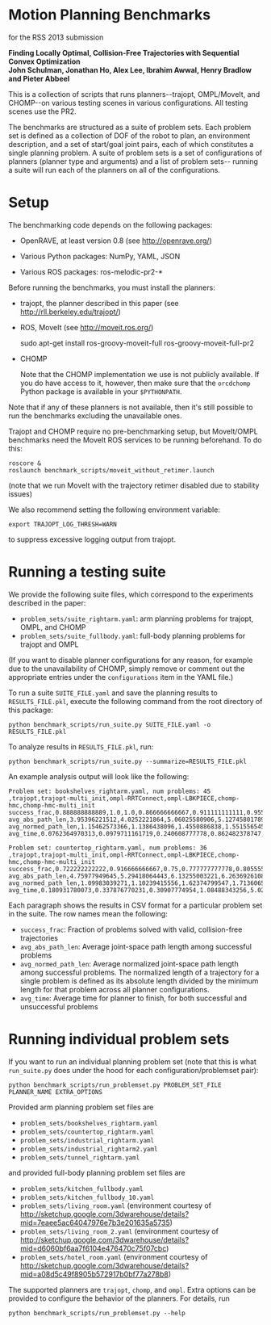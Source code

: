 Motion Planning Benchmarks
==========================
for the RSS 2013 submission

**Finding Locally Optimal, Collision-Free Trajectories with Sequential Convex Optimization  
John Schulman, Jonathan Ho, Alex Lee, Ibrahim Awwal, Henry Bradlow and Pieter Abbeel**

This is a collection of scripts that runs planners--trajopt, OMPL/MoveIt, and CHOMP--on various
testing scenes in various configurations. All testing scenes use the PR2.

The benchmarks are structured as a suite of problem sets. Each problem set is defined as a
collection of DOF of the robot to plan, an environment description, and a set of start/goal
joint pairs, each of which constitutes a single planning problem. A suite of problem sets
is a set of configurations of planners (planner type and arguments) and a list of problem sets--
running a suite will run each of the planners on all of the configurations.

Setup
=====
The benchmarking code depends on the following packages:

- OpenRAVE, at least version 0.8 (see http://openrave.org/)

- Various Python packages: NumPy, YAML, JSON

- Various ROS packages: ros-melodic-pr2-*

Before running the benchmarks, you must install the planners:

- trajopt, the planner described in this paper (see http://rll.berkeley.edu/trajopt/)

- ROS, MoveIt (see http://moveit.ros.org/)

    sudo apt-get install ros-groovy-moveit-full ros-groovy-moveit-full-pr2

- CHOMP

  Note that the CHOMP implementation we use is not publicly available. If you do have access to it,
  however, then make sure that the `orcdchomp` Python package is available in your `$PYTHONPATH`.

Note that if any of these planners is not available, then it's still possible to run
the benchmarks excluding the unavailable ones.

Trajopt and CHOMP require no pre-benchmarking setup, but MoveIt/OMPL benchmarks need the
MoveIt ROS services to be running beforehand. To do this:

    roscore &
    roslaunch benchmark_scripts/moveit_without_retimer.launch

(note that we run MoveIt with the trajectory retimer disabled due to stability issues)

We also recommend setting the following environment variable:

    export TRAJOPT_LOG_THRESH=WARN

to suppress excessive logging output from trajopt.

Running a testing suite
=======================
We provide the following suite files, which correspond to the experiments described in the paper:

- `problem_sets/suite_rightarm.yaml`: arm planning problems for trajopt, OMPL, and CHOMP
- `problem_sets/suite_fullbody.yaml`: full-body planning problems for trajopt and OMPL

(If you want to disable planner configurations for any reason, for example due to the unavailability of CHOMP,
simply remove or comment out the appropriate entries under the `configurations` item in the YAML file.)

To run a suite `SUITE_FILE.yaml` and save the planning results to `RESULTS_FILE.pkl`, execute the following command
from the root directory of this package:

    python benchmark_scripts/run_suite.py SUITE_FILE.yaml -o RESULTS_FILE.pkl

To analyze results in `RESULTS_FILE.pkl`, run:

    python benchmark_scripts/run_suite.py --summarize=RESULTS_FILE.pkl

An example analysis output will look like the following:

    Problem set: bookshelves_rightarm.yaml, num problems: 45
    ,trajopt,trajopt-multi_init,ompl-RRTConnect,ompl-LBKPIECE,chomp-hmc,chomp-hmc-multi_init
    success_frac,0.888888888889,1.0,1.0,0.866666666667,0.911111111111,0.955555555556
    avg_abs_path_len,3.95396221512,4.0252221864,5.06025580906,5.12745801789,6.46849317707,6.43896290886
    avg_normed_path_len,1.15462573366,1.1386438096,1.4550886838,1.55155654551,2.20245337917,2.21104783749
    avg_time,0.0762364970313,0.0979711161719,0.240608777778,0.862482378747,5.01627537939,6.0211640411

    Problem set: countertop_rightarm.yaml, num problems: 36
    ,trajopt,trajopt-multi_init,ompl-RRTConnect,ompl-LBKPIECE,chomp-hmc,chomp-hmc-multi_init
    success_frac,0.722222222222,0.916666666667,0.75,0.777777777778,0.805555555556,0.916666666667
    avg_abs_path_len,4.75977949645,5.29418064443,6.13255003221,6.26369261085,6.79648699092,6.71975814926
    avg_normed_path_len,1.09983039271,1.10239415556,1.62374799547,1.71360650077,1.64934807988,1.61262484416
    avg_time,0.180931780073,0.337876770231,0.30907774954,1.08488343256,5.02752073606,7.9616788427

Each paragraph shows the results in CSV format for a particular problem set in the suite.
The row names mean the following:

  - `success_frac`: Fraction of problems solved with valid, collision-free trajectories
  - `avg_abs_path_len`: Average joint-space path length among successful problems
  - `avg_normed_path_len`: Average normalized joint-space path length among successful problems.
    The normalized length of a trajectory for a single problem is defined as its absolute length
    divided by the minimum length for that problem across all planner configurations.
  - `avg_time`: Average time for planner to finish, for both successful and unsuccessful problems


Running individual problem sets
===============================
If you want to run an individual planning problem set
(note that this is what `run_suite.py` does under the hood for each configuration/problemset pair):

    python benchmark_scripts/run_problemset.py PROBLEM_SET_FILE PLANNER_NAME EXTRA_OPTIONS

Provided arm planning problem set files are

- `problem_sets/bookshelves_rightarm.yaml`
- `problem_sets/countertop_rightarm.yaml`
- `problem_sets/industrial_rightarm.yaml`
- `problem_sets/industrial_rightarm2.yaml`
- `problem_sets/tunnel_rightarm.yaml`

and provided full-body planning problem set files are

- `problem_sets/kitchen_fullbody.yaml`
- `problem_sets/kitchen_fullbody_10.yaml`
- `problem_sets/living_room.yaml` (environment courtesy of http://sketchup.google.com/3dwarehouse/details?mid=7eaee5ac64047976e7b3e201635a5735)
- `problem_sets/living_room_2.yaml` (environment courtesy of http://sketchup.google.com/3dwarehouse/details?mid=d6060bf6aa7f6104e476470c75f07cbc)
- `problem_sets/hotel_room.yaml` (environment courtesy of http://sketchup.google.com/3dwarehouse/details?mid=a08d5c49f8905b572917b0bf77a278b8)

The supported planners are `trajopt`, `chomp`, and `ompl`. Extra options can be provided to
configure the behavior of the planners. For details, run

    python benchmark_scripts/run_problemset.py --help
